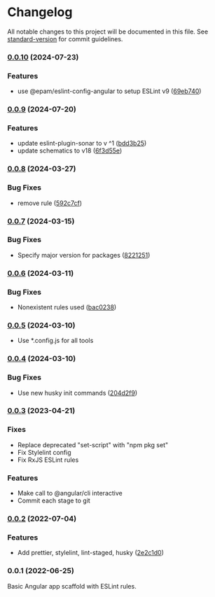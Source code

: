 # Changelog

All notable changes to this project will be documented in this file. See [standard-version](https://github.com/conventional-changelog/standard-version) for commit guidelines.

### [0.0.10](https://github.com/EPAM-JS-Competency-center/angular-scaffold/compare/v0.0.9...v0.0.10) (2024-07-23)

### Features

- use @epam/eslint-config-angular to setup ESLint
  v9 ([69eb740](https://github.com/EPAM-JS-Competency-center/angular-scaffold/commit/69eb740c9bdbd7c90ef79b93b54d1512bb89893f))

### [0.0.9](https://github.com/EPAM-JS-Competency-center/angular-scaffold/compare/v0.0.8...v0.0.9) (2024-07-20)

### Features

- update eslint-plugin-sonar to v
  ^1 ([bdd3b25](https://github.com/EPAM-JS-Competency-center/angular-scaffold/commit/bdd3b2547121e8c0344ef32fed70d2ad1b469088))
- update schematics to
  v18 ([6f3d55e](https://github.com/EPAM-JS-Competency-center/angular-scaffold/commit/6f3d55e9d3ecb463f43c0f68de82a16a8288a2f3))

### [0.0.8](https://github.com/EPAM-JS-Competency-center/angular-scaffold/compare/v0.0.7...v0.0.8) (2024-03-27)

### Bug Fixes

- remove
  rule ([592c7cf](https://github.com/EPAM-JS-Competency-center/angular-scaffold/commit/592c7cfc57758e7d5adb5bd56b2ea54667eb4c5a))

### [0.0.7](https://github.com/EPAM-JS-Competency-center/angular-scaffold/compare/v0.0.6...v0.0.7) (2024-03-15)

### Bug Fixes

- Specify major version for
  packages ([8221251](https://github.com/EPAM-JS-Competency-center/angular-scaffold/commit/82212517b2ecd2d7ba1bf2d21a1ac9baf2aec8f1))

### [0.0.6](https://github.com/EPAM-JS-Competency-center/angular-scaffold/compare/v0.0.4...v0.0.6) (2024-03-11)

### Bug Fixes

- Nonexistent rules
  used ([bac0238](https://github.com/EPAM-JS-Competency-center/angular-scaffold/commit/bac02387b0261757c1f9fd8a648daf2bcf7e25f1))

### [0.0.5](https://github.com/EPAM-JS-Competency-center/angular-scaffold/compare/v0.0.4...v0.0.5) (2024-03-10)

- Use \*.config.js for all tools

### [0.0.4](https://github.com/EPAM-JS-Competency-center/angular-scaffold/compare/v0.0.2...v0.0.4) (2024-03-10)

### Bug Fixes

- Use new husky init
  commands ([204d2f9](https://github.com/EPAM-JS-Competency-center/angular-scaffold/commit/204d2f9550c52b8947ff2150b0056847f11e3b9a))

### [0.0.3](https://github.com/EPAM-JS-Competency-center/angular-scaffold/compare/v0.0.2...v0.0.3) (2023-04-21)

### Fixes

- Replace deprecated "set-script" with "npm pkg set"
- Fix Stylelint config
- Fix RxJS ESLint rules

### Features

- Make call to @angular/cli interactive
- Commit each stage to git

### [0.0.2](https://github.com/EPAM-JS-Competency-center/angular-scaffold/compare/v0.0.1...v0.0.2) (2022-07-04)

### Features

- Add prettier, stylelint, lint-staged,
  husky ([2e2c1d0](https://github.com/EPAM-JS-Competency-center/angular-scaffold/commit/2e2c1d068ced95be7ffa4632bd88913cdddc1048))

### 0.0.1 (2022-06-25)

Basic Angular app scaffold with ESLint rules.
